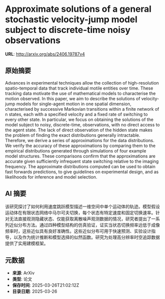 # Approximate solutions of a general stochastic velocity-jump model subject to discrete-time noisy observations

**URL**: http://arxiv.org/abs/2406.19787v4

## 原始摘要

Advances in experimental techniques allow the collection of high-resolution
spatio-temporal data that track individual motile entities over time. These
tracking data motivate the use of mathematical models to characterise the
motion observed. In this paper, we aim to describe the solutions of
velocity-jump models for single-agent motion in one spatial dimension,
characterised by successive Markovian transitions within a finite network of n
states, each with a specified velocity and a fixed rate of switching to every
other state. In particular, we focus on obtaining the solutions of the model
subject to noisy, discrete-time, observations, with no direct access to the
agent state. The lack of direct observation of the hidden state makes the
problem of finding the exact distributions generally intractable. Therefore, we
derive a series of approximations for the data distributions. We verify the
accuracy of these approximations by comparing them to the empirical
distributions generated through simulations of four example model structures.
These comparisons confirm that the approximations are accurate given
sufficiently infrequent state switching relative to the imaging frequency. The
approximate distributions computed can be used to obtain fast forwards
predictions, to give guidelines on experimental design, and as likelihoods for
inference and model selection.


## AI 摘要

该研究探讨了如何利用速度跳跃模型描述一维空间中单个运动体的轨迹。模型假设运动体在有限状态网络中马尔可夫切换，每个状态有特定速度和固定切换速率。针对无法直接观测隐藏状态、仅能获取离散噪声观测数据的情况，研究者提出了一系列近似分布方法。通过四种模型结构的仿真验证，证实当状态切换频率远低于成像频率时，这些近似具有良好准确性。这些近似分布可用于快速预测、实验设计指导，以及作为统计推断和模型选择的似然函数。研究为处理高分辨率时空追踪数据提供了实用建模框架。

## 元数据

- **来源**: ArXiv
- **类型**: 论文
- **保存时间**: 2025-03-26T21:02:12Z
- **目录日期**: 2025-03-26
